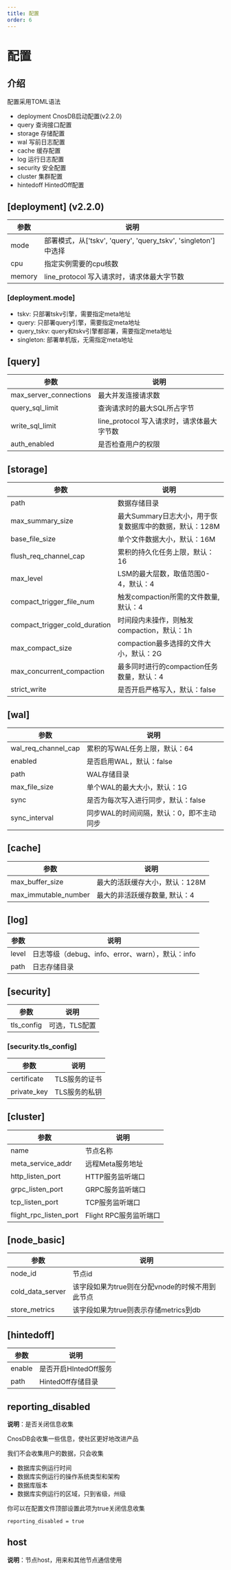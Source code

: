 ```yaml
---
title: 配置
order: 6
---
```


# 配置

## 介绍

配置采用TOML语法

- deployment CnosDB启动配置(v2.2.0)
- query 查询接口配置
- storage 存储配置
- wal 写前日志配置
- cache 缓存配置
- log 运行日志配置
- security 安全配置
- cluster 集群配置
- hintedoff HintedOff配置

## [deployment] (v2.2.0)

| 参数           | 说明                                                    |
|--------------|-------------------------------------------------------|
| mode         | 部署模式，从['tskv', 'query', 'query_tskv', 'singleton']中选择 |
| cpu          | 指定实例需要的cpu核数                                          |
| memory       | line_protocol 写入请求时，请求体最大字节数                          |

### [deployment.mode]
- tskv: 只部署tskv引擎，需要指定meta地址
- query: 只部署query引擎，需要指定meta地址
- query_tskv: query和tskv引擎都部署，需要指定meta地址
- singleton: 部署单机版，无需指定meta地址


## [query]

| 参数                     | 说明                           |
|------------------------|------------------------------|
| max_server_connections | 最大并发连接请求数                    |
| query_sql_limit        | 查询请求时的最大SQL所占字节              |
| write_sql_limit        | line_protocol 写入请求时，请求体最大字节数 |
| auth_enabled           | 是否检查用户的权限                    |

## [storage]

| 参数                            | 说明                                |
|-------------------------------|-----------------------------------|
| path                          | 数据存储目录                            |
| max_summary_size              | 最大Summary日志大小，用于恢复数据库中的数据，默认：128M |
| base_file_size                | 单个文件数据大小，默认：16M                   |
| flush_req_channel_cap         | 累积的持久化任务上限，默认：16                  |
| max_level                     | LSM的最大层数，取值范围0-4，默认：4             |
| compact_trigger_file_num      | 触发compaction所需的文件数量, 默认：4         |
| compact_trigger_cold_duration | 时间段内未操作，则触发compaction，默认：1h       |
| max_compact_size              | compaction最多选择的文件大小，默认：2G         |
| max_concurrent_compaction     | 最多同时进行的compaction任务数量，默认：4        |
| strict_write                  | 是否开启严格写入，默认：false                 |

## [wal]

| 参数                  | 说明                     |
|---------------------|------------------------|
| wal_req_channel_cap | 累积的写WAL任务上限，默认：64      |
| enabled             | 是否启用WAL，默认：false       |
| path                | WAL存储目录                |
| max_file_size       | 单个WAL的最大大小，默认：1G       |
| sync                | 是否为每次写入进行同步，默认：false   |
| sync_interval       | 同步WAL的时间间隔，默认：0，即不主动同步 |

## [cache]

| 参数                   | 说明                |
|----------------------|-------------------|
| max_buffer_size      | 最大的活跃缓存大小，默认：128M |
| max_immutable_number | 最大的非活跃缓存数量, 默认：4  |

## [log]

| 参数    | 说明                                  |
|-------|-------------------------------------|
| level | 日志等级（debug、info、error、warn），默认：info |
| path  | 日志存储目录                              |

## [security]
| 参数         | 说明       |
|------------|----------|
| tls_config | 可选，TLS配置 |

### [security.tls_config]
| 参数          | 说明       |
|-------------|----------|
| certificate | TLS服务的证书 |
| private_key | TLS服务的私钥 |

## [cluster]

| 参数                     | 说明               |
|------------------------|------------------|
| name                   | 节点名称             |
| meta_service_addr      | 远程Meta服务地址       |
| http_listen_port       | HTTP服务监听端口       |
| grpc_listen_port       | GRPC服务监听端口       |
| tcp_listen_port        | TCP服务监听端口        |
| flight_rpc_listen_port | Flight RPC服务监听端口 |

## [node_basic]

| 参数                     | 说明               |
|------------------------|------------------|
| node_id                  | 节点id             |
| cold_data_server       | 该字段如果为true则在分配vnode的时候不用到此节点 |
| store_metrics       | 该字段如果为true则表示存储metrics到db |

## [hintedoff]

| 参数     | 说明              |
|--------|-----------------|
| enable | 是否开启HIntedOff服务 |
| path   | HintedOff存储目录   |

## reporting_disabled

**说明**：是否关闭信息收集

CnosDB会收集一些信息，使社区更好地改进产品

我们不会收集用户的数据，只会收集

- 数据库实例运行时间
- 数据库实例运行的操作系统类型和架构
- 数据库版本
- 数据库实例运行的区域，只到省级，州级

你可以在配置文件顶部设置此项为true关闭信息收集
```
reporting_disabled = true
```

## host
**说明**：节点host，用来和其他节点通信使用
